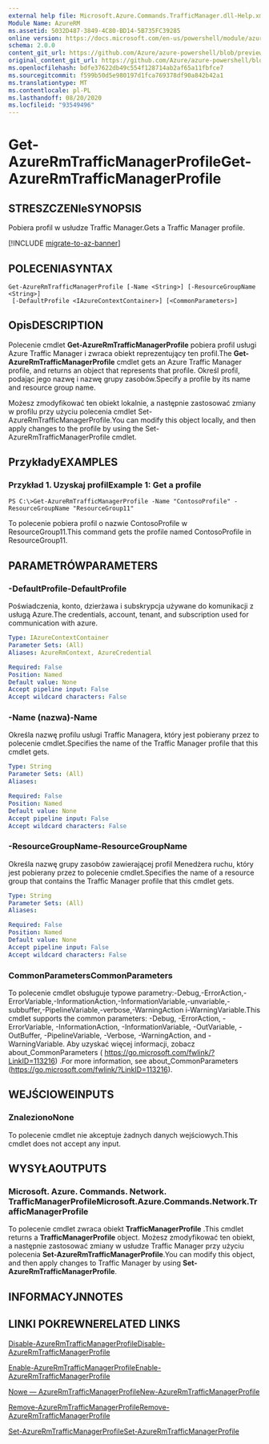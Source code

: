```yaml
---
external help file: Microsoft.Azure.Commands.TrafficManager.dll-Help.xml
Module Name: AzureRM
ms.assetid: 5032D487-3849-4C80-BD14-5B735FC39285
online version: https://docs.microsoft.com/en-us/powershell/module/azurerm.trafficmanager/get-azurermtrafficmanagerprofile
schema: 2.0.0
content_git_url: https://github.com/Azure/azure-powershell/blob/preview/src/ResourceManager/TrafficManager/Commands.TrafficManager2/help/Get-AzureRmTrafficManagerProfile.md
original_content_git_url: https://github.com/Azure/azure-powershell/blob/preview/src/ResourceManager/TrafficManager/Commands.TrafficManager2/help/Get-AzureRmTrafficManagerProfile.md
ms.openlocfilehash: bdfe37622db49c554f128714ab2af65a11fbfce7
ms.sourcegitcommit: f599b50d5e980197d1fca769378df90a842b42a1
ms.translationtype: MT
ms.contentlocale: pl-PL
ms.lasthandoff: 08/20/2020
ms.locfileid: "93549496"
---
```

# <span data-ttu-id="e1900-101">Get-AzureRmTrafficManagerProfile</span><span class="sxs-lookup"><span data-stu-id="e1900-101">Get-AzureRmTrafficManagerProfile</span></span>

## <span data-ttu-id="e1900-102">STRESZCZENIe</span><span class="sxs-lookup"><span data-stu-id="e1900-102">SYNOPSIS</span></span>
<span data-ttu-id="e1900-103">Pobiera profil w usłudze Traffic Manager.</span><span class="sxs-lookup"><span data-stu-id="e1900-103">Gets a Traffic Manager profile.</span></span>

[!INCLUDE [migrate-to-az-banner](../../includes/migrate-to-az-banner.md)]

## <span data-ttu-id="e1900-104">POLECENIA</span><span class="sxs-lookup"><span data-stu-id="e1900-104">SYNTAX</span></span>

```
Get-AzureRmTrafficManagerProfile [-Name <String>] [-ResourceGroupName <String>]
 [-DefaultProfile <IAzureContextContainer>] [<CommonParameters>]
```

## <span data-ttu-id="e1900-105">Opis</span><span class="sxs-lookup"><span data-stu-id="e1900-105">DESCRIPTION</span></span>
<span data-ttu-id="e1900-106">Polecenie cmdlet **Get-AzureRmTrafficManagerProfile** pobiera profil usługi Azure Traffic Manager i zwraca obiekt reprezentujący ten profil.</span><span class="sxs-lookup"><span data-stu-id="e1900-106">The **Get-AzureRmTrafficManagerProfile** cmdlet gets an Azure Traffic Manager profile, and returns an object that represents that profile.</span></span>
<span data-ttu-id="e1900-107">Określ profil, podając jego nazwę i nazwę grupy zasobów.</span><span class="sxs-lookup"><span data-stu-id="e1900-107">Specify a profile by its name and resource group name.</span></span>

<span data-ttu-id="e1900-108">Możesz zmodyfikować ten obiekt lokalnie, a następnie zastosować zmiany w profilu przy użyciu polecenia cmdlet Set-AzureRmTrafficManagerProfile.</span><span class="sxs-lookup"><span data-stu-id="e1900-108">You can modify this object locally, and then apply changes to the profile by using the Set-AzureRmTrafficManagerProfile cmdlet.</span></span>

## <span data-ttu-id="e1900-109">Przykłady</span><span class="sxs-lookup"><span data-stu-id="e1900-109">EXAMPLES</span></span>

### <span data-ttu-id="e1900-110">Przykład 1. Uzyskaj profil</span><span class="sxs-lookup"><span data-stu-id="e1900-110">Example 1: Get a profile</span></span>
```
PS C:\>Get-AzureRmTrafficManagerProfile -Name "ContosoProfile" -ResourceGroupName "ResourceGroup11"
```

<span data-ttu-id="e1900-111">To polecenie pobiera profil o nazwie ContosoProfile w ResourceGroup11.</span><span class="sxs-lookup"><span data-stu-id="e1900-111">This command gets the profile named ContosoProfile in ResourceGroup11.</span></span>

## <span data-ttu-id="e1900-112">PARAMETRÓW</span><span class="sxs-lookup"><span data-stu-id="e1900-112">PARAMETERS</span></span>

### <span data-ttu-id="e1900-113">-DefaultProfile</span><span class="sxs-lookup"><span data-stu-id="e1900-113">-DefaultProfile</span></span>
<span data-ttu-id="e1900-114">Poświadczenia, konto, dzierżawa i subskrypcja używane do komunikacji z usługą Azure.</span><span class="sxs-lookup"><span data-stu-id="e1900-114">The credentials, account, tenant, and subscription used for communication with azure.</span></span>

```yaml
Type: IAzureContextContainer
Parameter Sets: (All)
Aliases: AzureRmContext, AzureCredential

Required: False
Position: Named
Default value: None
Accept pipeline input: False
Accept wildcard characters: False
```

### <span data-ttu-id="e1900-115">-Name (nazwa)</span><span class="sxs-lookup"><span data-stu-id="e1900-115">-Name</span></span>
<span data-ttu-id="e1900-116">Określa nazwę profilu usługi Traffic Managera, który jest pobierany przez to polecenie cmdlet.</span><span class="sxs-lookup"><span data-stu-id="e1900-116">Specifies the name of the Traffic Manager profile that this cmdlet gets.</span></span>

```yaml
Type: String
Parameter Sets: (All)
Aliases: 

Required: False
Position: Named
Default value: None
Accept pipeline input: False
Accept wildcard characters: False
```

### <span data-ttu-id="e1900-117">-ResourceGroupName</span><span class="sxs-lookup"><span data-stu-id="e1900-117">-ResourceGroupName</span></span>
<span data-ttu-id="e1900-118">Określa nazwę grupy zasobów zawierającej profil Menedżera ruchu, który jest pobierany przez to polecenie cmdlet.</span><span class="sxs-lookup"><span data-stu-id="e1900-118">Specifies the name of a resource group that contains the Traffic Manager profile that this cmdlet gets.</span></span>

```yaml
Type: String
Parameter Sets: (All)
Aliases: 

Required: False
Position: Named
Default value: None
Accept pipeline input: False
Accept wildcard characters: False
```

### <span data-ttu-id="e1900-119">CommonParameters</span><span class="sxs-lookup"><span data-stu-id="e1900-119">CommonParameters</span></span>
<span data-ttu-id="e1900-120">To polecenie cmdlet obsługuje typowe parametry:-Debug,-ErrorAction,-ErrorVariable,-InformationAction,-InformationVariable,-unvariable,-subbuffer,-PipelineVariable,-verbose,-WarningAction i-WarningVariable.</span><span class="sxs-lookup"><span data-stu-id="e1900-120">This cmdlet supports the common parameters: -Debug, -ErrorAction, -ErrorVariable, -InformationAction, -InformationVariable, -OutVariable, -OutBuffer, -PipelineVariable, -Verbose, -WarningAction, and -WarningVariable.</span></span> <span data-ttu-id="e1900-121">Aby uzyskać więcej informacji, zobacz about_CommonParameters ( https://go.microsoft.com/fwlink/?LinkID=113216) .</span><span class="sxs-lookup"><span data-stu-id="e1900-121">For more information, see about_CommonParameters (https://go.microsoft.com/fwlink/?LinkID=113216).</span></span>

## <span data-ttu-id="e1900-122">WEJŚCIOWE</span><span class="sxs-lookup"><span data-stu-id="e1900-122">INPUTS</span></span>

### <span data-ttu-id="e1900-123">Znaleziono</span><span class="sxs-lookup"><span data-stu-id="e1900-123">None</span></span>
<span data-ttu-id="e1900-124">To polecenie cmdlet nie akceptuje żadnych danych wejściowych.</span><span class="sxs-lookup"><span data-stu-id="e1900-124">This cmdlet does not accept any input.</span></span>

## <span data-ttu-id="e1900-125">WYSYŁA</span><span class="sxs-lookup"><span data-stu-id="e1900-125">OUTPUTS</span></span>

### <span data-ttu-id="e1900-126">Microsoft. Azure. Commands. Network. TrafficManagerProfile</span><span class="sxs-lookup"><span data-stu-id="e1900-126">Microsoft.Azure.Commands.Network.TrafficManagerProfile</span></span>
<span data-ttu-id="e1900-127">To polecenie cmdlet zwraca obiekt **TrafficManagerProfile** .</span><span class="sxs-lookup"><span data-stu-id="e1900-127">This cmdlet returns a **TrafficManagerProfile** object.</span></span>
<span data-ttu-id="e1900-128">Możesz zmodyfikować ten obiekt, a następnie zastosować zmiany w usłudze Traffic Manager przy użyciu polecenia **Set-AzureRmTrafficManagerProfile**.</span><span class="sxs-lookup"><span data-stu-id="e1900-128">You can modify this object, and then apply changes to Traffic Manager by using **Set-AzureRmTrafficManagerProfile**.</span></span>

## <span data-ttu-id="e1900-129">INFORMACYJN</span><span class="sxs-lookup"><span data-stu-id="e1900-129">NOTES</span></span>

## <span data-ttu-id="e1900-130">LINKI POKREWNE</span><span class="sxs-lookup"><span data-stu-id="e1900-130">RELATED LINKS</span></span>

[<span data-ttu-id="e1900-131">Disable-AzureRmTrafficManagerProfile</span><span class="sxs-lookup"><span data-stu-id="e1900-131">Disable-AzureRmTrafficManagerProfile</span></span>](./Disable-AzureRmTrafficManagerProfile.md)

[<span data-ttu-id="e1900-132">Enable-AzureRmTrafficManagerProfile</span><span class="sxs-lookup"><span data-stu-id="e1900-132">Enable-AzureRmTrafficManagerProfile</span></span>](./Enable-AzureRmTrafficManagerProfile.md)

[<span data-ttu-id="e1900-133">Nowe — AzureRmTrafficManagerProfile</span><span class="sxs-lookup"><span data-stu-id="e1900-133">New-AzureRmTrafficManagerProfile</span></span>](./New-AzureRmTrafficManagerProfile.md)

[<span data-ttu-id="e1900-134">Remove-AzureRmTrafficManagerProfile</span><span class="sxs-lookup"><span data-stu-id="e1900-134">Remove-AzureRmTrafficManagerProfile</span></span>](./Remove-AzureRmTrafficManagerProfile.md)

[<span data-ttu-id="e1900-135">Set-AzureRmTrafficManagerProfile</span><span class="sxs-lookup"><span data-stu-id="e1900-135">Set-AzureRmTrafficManagerProfile</span></span>](./Set-AzureRmTrafficManagerProfile.md)


